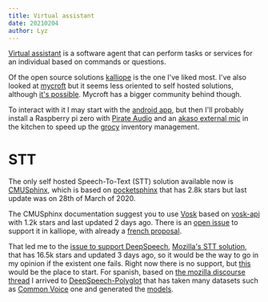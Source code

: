 ```yaml
---
title: Virtual assistant
date: 20210204
author: Lyz
---
```


[Virtual assistant](https://en.wikipedia.org/wiki/Virtual_assistant) is
a software agent that can perform tasks or services for an individual based on
commands or questions.

Of the open source solutions [kalliope](https://kalliope-project.github.io/) is
the one I've liked most. I've also looked at
[mycroft](https://github.com/MycroftAI/mycroft-core) but it seems less oriented
to self hosted solutions, although [it's
possible](https://mycroft-ai.gitbook.io/docs/about-mycroft-ai/faq). Mycroft has
a bigger community behind though.

To interact with it I may start with the [android
app](https://play.google.com/store/apps/details?id=kalliope.project), but then
I'll probably install a Raspberry pi zero with [Pirate
Audio](https://shop.pimoroni.com/collections/pirate-audio) and an [akaso
external mic](https://www.akasotech.com/externalmic) in the kitchen to speed up
the [grocy](grocy.md) inventory management.

# STT

The only self hosted Speech-To-Text (STT) solution available now is
[CMUSphinx](https://kalliope-project.github.io/kalliope/settings/stt/CMUSphinx/),
which is based on [pocketsphinx](https://github.com/cmusphinx/pocketsphinx) that
has 2.8k stars but last update was on 28th of March of 2020.

The CMUSphinx documentation suggest you to use
[Vosk](https://alphacephei.com/vosk/) based on
[vosk-api](https://github.com/alphacep/vosk-api) with 1.2k stars and last
updated 2 days ago. There is an [open
issue](https://github.com/kalliope-project/kalliope/issues/606) to support it in
kalliope, with already a [french
proposal](https://github.com/veka-server/kalliope-vosk).

That led me to the [issue to support
DeepSpeech](https://github.com/kalliope-project/kalliope/issues/513), [Mozilla's
STT solution](https://github.com/mozilla/DeepSpeech), that has 16.5k stars and
updated 3 days ago, so it would be the way to go in my opinion if the existent
one fails. Right now there is no support, but
[this](https://github.com/mozilla/DeepSpeech-examples/blob/r0.9/mic_vad_streaming/)
would be the place to start. For spanish, based on [the mozilla discourse
thread](https://discourse.mozilla.org/t/links-to-pretrained-models/62688)
I arrived to
[DeepSpeech-Polyglot](https://gitlab.com/Jaco-Assistant/deepspeech-polyglot)
that has taken many datasets such as [Common
Voice](https://commonvoice.mozilla.org/en/datasets) one and generated the
[models](https://drive.google.com/drive/folders/1-3UgQBtzEf8QcH2qc8TJHkUqCBp5BBmO?usp=sharing).
